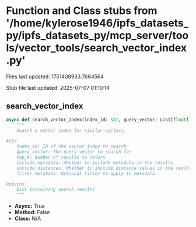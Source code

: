 # Function and Class stubs from '/home/kylerose1946/ipfs_datasets_py/ipfs_datasets_py/mcp_server/tools/vector_tools/search_vector_index.py'

Files last updated: 1751408933.7664564

Stub file last updated: 2025-07-07 01:10:14

## search_vector_index

```python
async def search_vector_index(index_id: str, query_vector: List[float], top_k: int = 5, include_metadata: bool = True, include_distances: bool = True, filter_metadata: Optional[Dict[str, Any]] = None) -> Dict[str, Any]:
    """
    Search a vector index for similar vectors.

Args:
    index_id: ID of the vector index to search
    query_vector: The query vector to search for
    top_k: Number of results to return
    include_metadata: Whether to include metadata in the results
    include_distances: Whether to include distance values in the results
    filter_metadata: Optional filter to apply to metadata

Returns:
    Dict containing search results
    """
```
* **Async:** True
* **Method:** False
* **Class:** N/A
